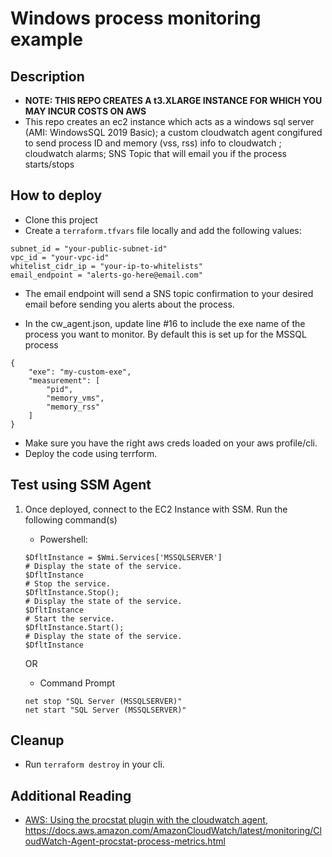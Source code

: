 # Windows process monitoring example

## Description

* **NOTE: THIS REPO CREATES A t3.XLARGE INSTANCE FOR WHICH YOU MAY INCUR COSTS ON AWS**
* This repo creates an ec2 instance which acts as a windows sql server (AMI: WindowsSQL 2019 Basic); a custom cloudwatch agent congifured to send process ID and memory (vss, rss) info to cloudwatch ; cloudwatch alarms; SNS Topic that will email you if the process starts/stops

## How to deploy

* Clone this project
* Create a `terraform.tfvars` file locally and add the following values:

```{}
subnet_id = "your-public-subnet-id"
vpc_id = "your-vpc-id"
whitelist_cidr_ip = "your-ip-to-whitelists"
email_endpoint = "alerts-go-here@email.com"
```

* The email endpoint will send a SNS topic confirmation to your desired email before sending you alerts about the process.

* In the cw_agent.json, update line #16 to include the exe name of the process you want to monitor. By default this is set up for the MSSQL process

```{json}
{
    "exe": "my-custom-exe",
    "measurement": [
        "pid",
        "memory_vms",
        "memory_rss"
    ]
}
```

* Make sure you have the right aws creds loaded on your aws profile/cli.
* Deploy the code using terrform.

## Test using SSM Agent

1. Once deployed, connect to the EC2 Instance with SSM. Run the following command(s)

    * Powershell:

    ```{ps}
    $DfltInstance = $Wmi.Services['MSSQLSERVER']
    # Display the state of the service.
    $DfltInstance
    # Stop the service.
    $DfltInstance.Stop();
    # Display the state of the service.
    $DfltInstance
    # Start the service.
    $DfltInstance.Start();
    # Display the state of the service.
    $DfltInstance
    ```

    OR

    * Command Prompt

    ```{}
    net stop "SQL Server (MSSQLSERVER)"
    net start "SQL Server (MSSQLSERVER)"
    ```

## Cleanup

* Run `terraform destroy` in your cli.

## Additional Reading

* [AWS: Using the procstat plugin with the cloudwatch agent](https://docs.aws.amazon.com/AmazonCloudWatch/latest/monitoring/CloudWatch-Agent-procstat-process-metrics.html), https://docs.aws.amazon.com/AmazonCloudWatch/latest/monitoring/CloudWatch-Agent-procstat-process-metrics.html
